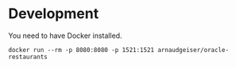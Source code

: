 # Development

You need to have Docker installed.

```shell
docker run --rm -p 8080:8080 -p 1521:1521 arnaudgeiser/oracle-restaurants
```
